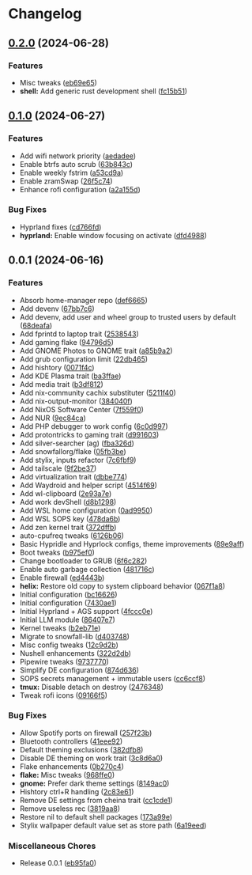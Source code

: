 # Changelog

## [0.2.0](https://github.com/lpchaim/nixos/compare/v0.1.0...v0.2.0) (2024-06-28)


### Features

* Misc tweaks ([eb69e65](https://github.com/lpchaim/nixos/commit/eb69e653cd2a2cb2be7aa919bd937e2bf7736e1c))
* **shell:** Add generic rust development shell ([fc15b51](https://github.com/lpchaim/nixos/commit/fc15b51a3c02c341d3097bfbc8f94248e854595f))

## [0.1.0](https://github.com/lpchaim/nixos/compare/v0.0.2...v0.1.0) (2024-06-27)


### Features

* Add wifi network priority ([aedadee](https://github.com/lpchaim/nixos/commit/aedadeec89ebbe7bcefa2cbe51e2a066b4e6b507))
* Enable btrfs auto scrub ([63b843c](https://github.com/lpchaim/nixos/commit/63b843cae518de2654cefebb6d718ed0bae0d230))
* Enable weekly fstrim ([a53cd9a](https://github.com/lpchaim/nixos/commit/a53cd9a621605faff765ece369dcbedfd2430188))
* Enable zramSwap ([26f5c74](https://github.com/lpchaim/nixos/commit/26f5c74a6730212f08fa202478ffe69dfcb99c79))
* Enhance rofi configuration ([a2a155d](https://github.com/lpchaim/nixos/commit/a2a155d258aaa08209e3ccc30f3fbb2bd248ac47))


### Bug Fixes

* Hyprland fixes ([cd766fd](https://github.com/lpchaim/nixos/commit/cd766fd78addb55e4c26cedf03ec30f4b3443d8e))
* **hyprland:** Enable window focusing on activate ([dfd4988](https://github.com/lpchaim/nixos/commit/dfd49887368ebb7b0b79b8a81c028d21c099ff08))

## 0.0.1 (2024-06-16)


### Features

* Absorb home-manager repo ([def6665](https://github.com/lpchaim/nixos/commit/def66650bafae01c0de456ce3cec69b46e82a90f))
* Add devenv ([67bb7c6](https://github.com/lpchaim/nixos/commit/67bb7c67b6b34b066b145c6471ebd111e3c95861))
* Add devenv, add user and wheel group to trusted users by default ([68deafa](https://github.com/lpchaim/nixos/commit/68deafa96c02d85177a7b8367620c9e0bce9e12b))
* Add fprintd to laptop trait ([2538543](https://github.com/lpchaim/nixos/commit/2538543d56afd33926c4df92dd7249e646622618))
* Add gaming flake ([94796d5](https://github.com/lpchaim/nixos/commit/94796d5b9280d31da4e173a6797309873e85c0a1))
* Add GNOME Photos to GNOME trait ([a85b9a2](https://github.com/lpchaim/nixos/commit/a85b9a2d962247ec6365cca6248e9431106634d8))
* Add grub configuration limit ([22db465](https://github.com/lpchaim/nixos/commit/22db4651142eb0da0d63e31f446ebd03e09d2a04))
* Add hishtory ([0071f4c](https://github.com/lpchaim/nixos/commit/0071f4c601f27611eb3bb61c00f14d2cfd591b8b))
* Add KDE Plasma trait ([ba3ffae](https://github.com/lpchaim/nixos/commit/ba3ffae3d3800596405e6e0341768111ebf82c98))
* Add media trait ([b3df812](https://github.com/lpchaim/nixos/commit/b3df812f4f93c3efb86a7e4bd8bdd7ff94482b9c))
* Add nix-community cachix substituter ([5211f40](https://github.com/lpchaim/nixos/commit/5211f408a918e9dc23d4df74d9b6caaae3bb76b1))
* Add nix-output-monitor ([384040f](https://github.com/lpchaim/nixos/commit/384040f410c30bcc00e82c45f93a404eb7cdc880))
* Add NixOS Software Center ([7f559f0](https://github.com/lpchaim/nixos/commit/7f559f068bffd577611ba6a988ce94bb65d75a85))
* Add NUR ([9ec84ca](https://github.com/lpchaim/nixos/commit/9ec84ca48b0ff734d75a2dd2858afc004d5b2b6d))
* Add PHP debugger to work config ([6c0d997](https://github.com/lpchaim/nixos/commit/6c0d997b030ad1a1c0ac82156b3e8a5b63aa73a6))
* Add protontricks to gaming trait ([d991603](https://github.com/lpchaim/nixos/commit/d9916033cb0cef2aa25061f5e2ee26a09b0a6fe9))
* Add silver-searcher (ag) ([fba326d](https://github.com/lpchaim/nixos/commit/fba326d3c137b728cbf1679b09a5b2665414214d))
* Add snowfallorg/flake ([05fb3be](https://github.com/lpchaim/nixos/commit/05fb3be716725f6b0f3cf0f37503d382f894ed98))
* Add stylix, inputs refactor ([7c6fbf9](https://github.com/lpchaim/nixos/commit/7c6fbf97b7c3d018299cce5916eff2be32f5018c))
* Add tailscale ([9f2be37](https://github.com/lpchaim/nixos/commit/9f2be374e1cbb8ef1487f2c28780828a29625598))
* Add virtualization trait ([dbbe774](https://github.com/lpchaim/nixos/commit/dbbe77464e0a145264444a780e222d7c58320637))
* Add Waydroid and helper script ([4514f69](https://github.com/lpchaim/nixos/commit/4514f690e7c2f55a9431638473b5de2cbda35c40))
* Add wl-clipboard ([2e93a7e](https://github.com/lpchaim/nixos/commit/2e93a7edf2e9ad954d064b73ab7010526d714676))
* Add work devShell ([d8b1298](https://github.com/lpchaim/nixos/commit/d8b129860755cc63cb83296e40e565ca0f766956))
* Add WSL home configuration ([0ad9950](https://github.com/lpchaim/nixos/commit/0ad995065c4ccb94003a34c49d70925920522a4b))
* Add WSL SOPS key ([478da6b](https://github.com/lpchaim/nixos/commit/478da6b22db2166554f3fb064ab70ec02ac56202))
* Add zen kernel trait ([372dffb](https://github.com/lpchaim/nixos/commit/372dffb2d259798bf926ed0cd7b7bee365ae9ac2))
* auto-cpufreq tweaks ([6126b06](https://github.com/lpchaim/nixos/commit/6126b06053f4f88cef88629c52e06fb54922fcd2))
* Basic Hypridle and Hyprlock configs, theme improvements ([89e9aff](https://github.com/lpchaim/nixos/commit/89e9aff700ceb257943bf99b77dafabb163e9a33))
* Boot tweaks ([b975ef0](https://github.com/lpchaim/nixos/commit/b975ef0d5deaa708f7abff22314d75bcdeaa7148))
* Change bootloader to GRUB ([6f6c282](https://github.com/lpchaim/nixos/commit/6f6c2826107725919960aa04f9fbb1b04ffff5a6))
* Enable auto garbage collection ([481716c](https://github.com/lpchaim/nixos/commit/481716c681c8d323d835b5d1ffbb78acd577189b))
* Enable firewall ([ed4443b](https://github.com/lpchaim/nixos/commit/ed4443b024a8e7296cfb1708ccae00d0f0a0cce8))
* **helix:** Restore old copy to system clipboard behavior ([067f1a8](https://github.com/lpchaim/nixos/commit/067f1a8c779679e470f7df4a806531bde060d051))
* Initial configuration ([bc16626](https://github.com/lpchaim/nixos/commit/bc1662636fc62a8d560cf5741a60a6d53a7cd2fe))
* Initial configuration ([7430ae1](https://github.com/lpchaim/nixos/commit/7430ae101c8dc6f82aa1c213d595b3bf6b7bf27e))
* Initial Hyprland + AGS support ([4fccc0e](https://github.com/lpchaim/nixos/commit/4fccc0e3eb25cc57aecb1fc4ce18888d97b92984))
* Initial LLM module ([86407e7](https://github.com/lpchaim/nixos/commit/86407e7620bd0cb9871a6ec70c33f7f66a1d87c6))
* Kernel tweaks ([b2eb71e](https://github.com/lpchaim/nixos/commit/b2eb71ea7a934c68997afed3c17eb567b0572b97))
* Migrate to snowfall-lib ([d403748](https://github.com/lpchaim/nixos/commit/d403748a5341926f552621ea505f8b0a47ded85a))
* Misc config tweaks ([12c9d2b](https://github.com/lpchaim/nixos/commit/12c9d2b8c53d3c95a1b81cec513c71705ce06bee))
* Nushell enhancements ([322d2db](https://github.com/lpchaim/nixos/commit/322d2db04c4307291b14ee263dfee0d096b8458a))
* Pipewire tweaks ([9737770](https://github.com/lpchaim/nixos/commit/9737770f1473c23daa5f0fa8c5b322bd4ecbfc66))
* Simplify DE configuration ([874d636](https://github.com/lpchaim/nixos/commit/874d636a467ea115913cd280d04366517cfc628d))
* SOPS secrets management + immutable users ([cc6ccf8](https://github.com/lpchaim/nixos/commit/cc6ccf83ca6f0a322092ffe3d6ca4646440c7ee6))
* **tmux:** Disable detach on destroy ([2476348](https://github.com/lpchaim/nixos/commit/2476348d3a3387866b6ba66190af32593314d274))
* Tweak rofi icons ([09166f5](https://github.com/lpchaim/nixos/commit/09166f54901663ce7f2de398be81327b52ad4220))


### Bug Fixes

* Allow Spotify ports on firewall ([257f23b](https://github.com/lpchaim/nixos/commit/257f23bfd8f0319b193e8d9cdb85a0b34fe95144))
* Bluetooth controllers ([41eee92](https://github.com/lpchaim/nixos/commit/41eee92891bbc6cdb82c18dc5747bfe406aa2d98))
* Default theming exclusions ([382dfb8](https://github.com/lpchaim/nixos/commit/382dfb8fd29847a08008d77da01c8300ecd657fc))
* Disable DE theming on work trait ([3c8d6a0](https://github.com/lpchaim/nixos/commit/3c8d6a029a48a39cf94f61d6768a8af4f6ceccff))
* Flake enhancements ([0b270c4](https://github.com/lpchaim/nixos/commit/0b270c4627b6eef557a8e2c89b56a8d563e40e48))
* **flake:** Misc tweaks ([968ffe0](https://github.com/lpchaim/nixos/commit/968ffe0ac3ca3df5143a74ac7e4d4cc0178368ff))
* **gnome:** Prefer dark theme settings ([8149ac0](https://github.com/lpchaim/nixos/commit/8149ac09bd5d7c9df6868d9a8572345a263efcfa))
* Hishtory ctrl+R handling ([2c83e61](https://github.com/lpchaim/nixos/commit/2c83e61e81b1b692e28718446c01782abbefbeb4))
* Remove DE settings from cheina trait ([cc1cde1](https://github.com/lpchaim/nixos/commit/cc1cde12504e35a448f321a0258ad559a3ce571c))
* Remove useless rec ([3819aa8](https://github.com/lpchaim/nixos/commit/3819aa8fee488ad0eb2e4549ef69e9a420f237e1))
* Restore nil to default shell packages ([173a99e](https://github.com/lpchaim/nixos/commit/173a99ec11d976848fef6aa679eaa456e92c81fd))
* Stylix wallpaper default value set as store path ([6a19eed](https://github.com/lpchaim/nixos/commit/6a19eedad118596b5ce7f7ab5c94f28ffdc3a4bb))


### Miscellaneous Chores

* Release 0.0.1 ([eb95fa0](https://github.com/lpchaim/nixos/commit/eb95fa0688e91adf1e96e078fd014556a8069ede))
